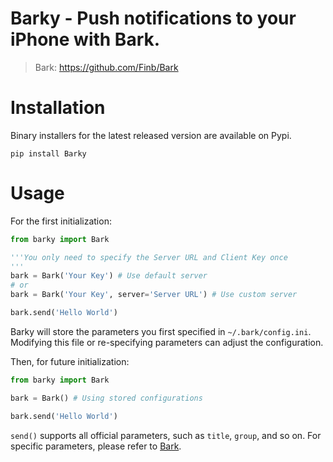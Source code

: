 # Barky - Push notifications to your iPhone with Bark.

> Bark: https://github.com/Finb/Bark

# Installation

Binary installers for the latest released version are available on Pypi.

```
pip install Barky
```

# Usage

For the first initialization:

```python
from barky import Bark

'''You only need to specify the Server URL and Client Key once
''' 
bark = Bark('Your Key') # Use default server
# or
bark = Bark('Your Key', server='Server URL') # Use custom server

bark.send('Hello World')
```
Barky will store the parameters you first specified in `~/.bark/config.ini`.
Modifying this file or re-specifying parameters can adjust the configuration.

Then, for future initialization:

```python
from barky import Bark

bark = Bark() # Using stored configurations

bark.send('Hello World')
```

`send()` supports all official parameters, such as `title`, `group`, and so on.
For specific parameters, please refer to [Bark](https://bark.day.app/#/tutorial?id=%e8%af%b7%e6%b1%82%e5%8f%82%e6%95%b0).